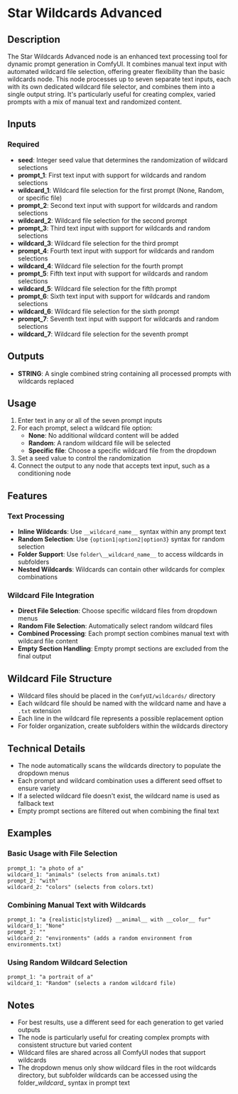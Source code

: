 # Star Wildcards Advanced

## Description
The Star Wildcards Advanced node is an enhanced text processing tool for dynamic prompt generation in ComfyUI. It combines manual text input with automated wildcard file selection, offering greater flexibility than the basic wildcards node. This node processes up to seven separate text inputs, each with its own dedicated wildcard file selector, and combines them into a single output string. It's particularly useful for creating complex, varied prompts with a mix of manual text and randomized content.

## Inputs

### Required
- **seed**: Integer seed value that determines the randomization of wildcard selections
- **prompt_1**: First text input with support for wildcards and random selections
- **wildcard_1**: Wildcard file selection for the first prompt (None, Random, or specific file)
- **prompt_2**: Second text input with support for wildcards and random selections
- **wildcard_2**: Wildcard file selection for the second prompt
- **prompt_3**: Third text input with support for wildcards and random selections
- **wildcard_3**: Wildcard file selection for the third prompt
- **prompt_4**: Fourth text input with support for wildcards and random selections
- **wildcard_4**: Wildcard file selection for the fourth prompt
- **prompt_5**: Fifth text input with support for wildcards and random selections
- **wildcard_5**: Wildcard file selection for the fifth prompt
- **prompt_6**: Sixth text input with support for wildcards and random selections
- **wildcard_6**: Wildcard file selection for the sixth prompt
- **prompt_7**: Seventh text input with support for wildcards and random selections
- **wildcard_7**: Wildcard file selection for the seventh prompt

## Outputs
- **STRING**: A single combined string containing all processed prompts with wildcards replaced

## Usage
1. Enter text in any or all of the seven prompt inputs
2. For each prompt, select a wildcard file option:
   - **None**: No additional wildcard content will be added
   - **Random**: A random wildcard file will be selected
   - **Specific file**: Choose a specific wildcard file from the dropdown
3. Set a seed value to control the randomization
4. Connect the output to any node that accepts text input, such as a conditioning node

## Features

### Text Processing
- **Inline Wildcards**: Use `__wildcard_name__` syntax within any prompt text
- **Random Selection**: Use `{option1|option2|option3}` syntax for random selection
- **Folder Support**: Use `folder\__wildcard_name__` to access wildcards in subfolders
- **Nested Wildcards**: Wildcards can contain other wildcards for complex combinations

### Wildcard File Integration
- **Direct File Selection**: Choose specific wildcard files from dropdown menus
- **Random File Selection**: Automatically select random wildcard files
- **Combined Processing**: Each prompt section combines manual text with wildcard file content
- **Empty Section Handling**: Empty prompt sections are excluded from the final output

## Wildcard File Structure
- Wildcard files should be placed in the `ComfyUI/wildcards/` directory
- Each wildcard file should be named with the wildcard name and have a `.txt` extension
- Each line in the wildcard file represents a possible replacement option
- For folder organization, create subfolders within the wildcards directory

## Technical Details
- The node automatically scans the wildcards directory to populate the dropdown menus
- Each prompt and wildcard combination uses a different seed offset to ensure variety
- If a selected wildcard file doesn't exist, the wildcard name is used as fallback text
- Empty prompt sections are filtered out when combining the final text

## Examples

### Basic Usage with File Selection
```
prompt_1: "a photo of a"
wildcard_1: "animals" (selects from animals.txt)
prompt_2: "with"
wildcard_2: "colors" (selects from colors.txt)
```

### Combining Manual Text with Wildcards
```
prompt_1: "a {realistic|stylized} __animal__ with __color__ fur"
wildcard_1: "None"
prompt_2: ""
wildcard_2: "environments" (adds a random environment from environments.txt)
```

### Using Random Wildcard Selection
```
prompt_1: "a portrait of a"
wildcard_1: "Random" (selects a random wildcard file)
```

## Notes
- For best results, use a different seed for each generation to get varied outputs
- The node is particularly useful for creating complex prompts with consistent structure but varied content
- Wildcard files are shared across all ComfyUI nodes that support wildcards
- The dropdown menus only show wildcard files in the root wildcards directory, but subfolder wildcards can be accessed using the folder\__wildcard__ syntax in prompt text

